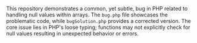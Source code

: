 This repository demonstrates a common, yet subtle, bug in PHP related to handling null values within arrays. The `bug.php` file showcases the problematic code, while `bugSolution.php` provides a corrected version.  The core issue lies in PHP's loose typing; functions may not explicitly check for null values resulting in unexpected behavior or errors.